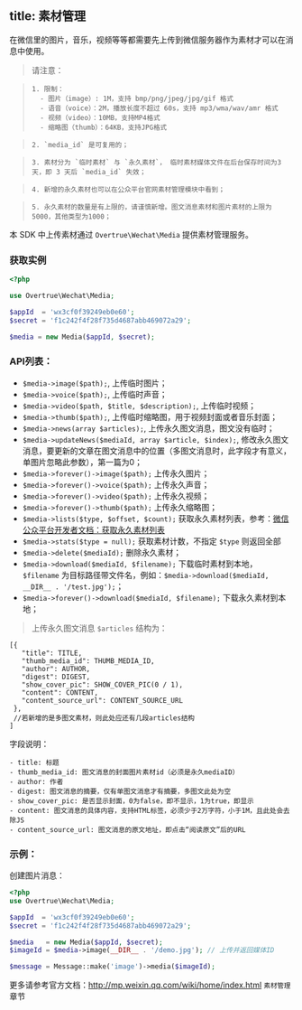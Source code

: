 title: 素材管理
---

在微信里的图片，音乐，视频等等都需要先上传到微信服务器作为素材才可以在消息中使用。

> 请注意：

>     1. 限制：
>       - 图片（image）: 1M，支持 bmp/png/jpeg/jpg/gif 格式
>       - 语音（voice）：2M，播放长度不超过 60s，支持 mp3/wma/wav/amr 格式
>       - 视频（video）：10MB，支持MP4格式
>       - 缩略图（thumb）：64KB，支持JPG格式

>     2. `media_id` 是可复用的；

>     3. 素材分为 `临时素材` 与 `永久素材`， 临时素材媒体文件在后台保存时间为3天，即 3 天后 `media_id` 失效；

>     4. 新增的永久素材也可以在公众平台官网素材管理模块中看到；

>     5. 永久素材的数量是有上限的，请谨慎新增。图文消息素材和图片素材的上限为5000，其他类型为1000；

本 SDK 中上传素材通过 `Overtrue\Wechat\Media` 提供素材管理服务。

### 获取实例

```php
<?php

use Overtrue\Wechat\Media;

$appId  = 'wx3cf0f39249eb0e60';
$secret = 'f1c242f4f28f735d4687abb469072a29';

$media = new Media($appId, $secret);
```

### API列表：

- `$media->image($path);`, 上传临时图片；
- `$media->voice($path);`, 上传临时声音；
- `$media->video($path, $title, $description);`, 上传临时视频；
- `$media->thumb($path);`, 上传临时缩略图，用于视频封面或者音乐封面；
- `$media->news(array $articles);`, 上传永久图文消息，图文没有临时；
- `$media->updateNews($mediaId, array $article, $index);`, 修改永久图文消息，要更新的文章在图文消息中的位置（多图文消息时，此字段才有意义，单图片忽略此参数），第一篇为0；
- `$media->forever()->image($path);` 上传永久图片；
- `$media->forever()->voice($path);` 上传永久声音；
- `$media->forever()->video($path);` 上传永久视频；
- `$media->forever()->thumb($path);` 上传永久缩略图；
- `$media->lists($type, $offset, $count);` 获取永久素材列表，参考：[微信公众平台开发者文档：获取永久素材列表](http://mp.weixin.qq.com/wiki/12/2108cd7aafff7f388f41f37efa710204.html)
- `$media->stats($type = null);` 获取素材计数，不指定 `$type` 则返回全部
- `$media->delete($mediaId);` 删除永久素材；
- `$media->download($mediaId, $filename);` 下载临时素材到本地，`$filename` 为目标路径带文件名，例如：`$media->download($mediaId, __DIR__ . '/test.jpg');`；
- `$media->forever()->download($mediaId, $filename);` 下载永久素材到本地；

> 上传永久图文消息 `$articles` 结构为：

    [{
       "title": TITLE,
       "thumb_media_id": THUMB_MEDIA_ID,
       "author": AUTHOR,
       "digest": DIGEST,
       "show_cover_pic": SHOW_COVER_PIC(0 / 1),
       "content": CONTENT,
       "content_source_url": CONTENT_SOURCE_URL
     },
     //若新增的是多图文素材，则此处应还有几段articles结构
    ]

字段说明：

    - title: 标题
    - thumb_media_id: 图文消息的封面图片素材id（必须是永久mediaID）
    - author: 作者
    - digest: 图文消息的摘要，仅有单图文消息才有摘要，多图文此处为空
    - show_cover_pic: 是否显示封面，0为false，即不显示，1为true，即显示
    - content: 图文消息的具体内容，支持HTML标签，必须少于2万字符，小于1M，且此处会去除JS
    - content_source_url: 图文消息的原文地址，即点击“阅读原文”后的URL

### 示例：

创建图片消息：

```php
<?php
use Overtrue\Wechat\Media;

$appId  = 'wx3cf0f39249eb0e60';
$secret = 'f1c242f4f28f735d4687abb469072a29';

$media   = new Media($appId, $secret);
$imageId = $media->image(__DIR__ . '/demo.jpg'); // 上传并返回媒体ID

$message = Message::make('image')->media($imageId);
```

更多请参考官方文档：http://mp.weixin.qq.com/wiki/home/index.html `素材管理` 章节